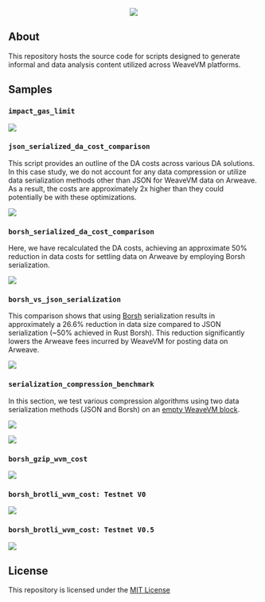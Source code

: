 <p align="center">
  <a href="https://wvm.dev">
    <img src="https://raw.githubusercontent.com/weaveVM/.github/main/profile/bg.png">
  </a>
</p>

## About
This repository hosts the source code for scripts designed to generate informal and data analysis content utilized across WeaveVM platforms.

## Samples

### `impact_gas_limit`
![](./impact_block_gas_limit/impact_block_gas_limit.png)

### `json_serialized_da_cost_comparison`

This script provides an outline of the DA costs across various DA solutions. In this case study, we do not account for any data compression or utilize data serialization methods other than JSON for WeaveVM data on Arweave. As a result, the costs are approximately 2x higher than they could potentially be with these optimizations.

![](./json_serialized_da_cost_comparison/da_cost_comparison.png)

### `borsh_serialized_da_cost_comparison`

Here, we have recalculated the DA costs, achieving an approximate 50% reduction in data costs for settling data on Arweave by employing Borsh serialization.

![](./borsh_serialized_da_cost_comparison/da_cost_comparison.png)

### `borsh_vs_json_serialization`
This comparison shows that using [Borsh](https://github.com/near/borsh) serialization results in approximately a 26.6% reduction in data size compared to JSON serialization (~50% achieved in Rust Borsh). This reduction significantly lowers the Arweave fees incurred by WeaveVM for posting data on Arweave.

![](./borsh_vs_json_serialization/compare.png)

### `serialization_compression_benchmark`
In this section, we test various compression algorithms using two data serialization methods (JSON and Borsh) on an [empty WeaveVM block](https://q55zvezq436ucq3tgrbqsve5rkyxgxtzgx4ybohbbjkpi3lyb54q.arweave.net/h3uakzDm_UFDczRDCVSdirFzXnk1-YC44QpU9G14D3k).

![](./serialization_compression_benchmark/borsh_serialized/borsh_serialized.png)

![](./serialization_compression_benchmark/json_serialized/json_serialized.png)

### `borsh_gzip_wvm_cost`

![](./borsh_gzip_wvm_cost/borsh_gzip_wvm_cost.png)

### `borsh_brotli_wvm_cost: Testnet V0`

![](./borsh_brotli_wvm_cost/borsh_brotli_wvm_cost.png)

### `borsh_brotli_wvm_cost: Testnet V0.5`

![](./borsh_brotli_wvm_cost_testnet_v0.5/borsh_brotli_wvm_cost_testnet_v0.5.png)

## License
This repository is licensed under the [MIT License](./LICENSE)
